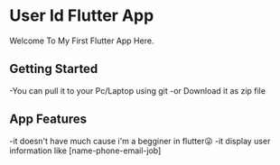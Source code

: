 # User Id Flutter App

Welcome To My First Flutter App Here.

## Getting Started
-You can pull it to your Pc/Laptop using git
-or Download it as zip file

## App Features
-it doesn't have much cause i'm a begginer in flutter😜
-it display user information like [name-phone-email-job]
